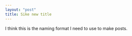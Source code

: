 ```yaml
---
layout: "post"
title: Sike new title
---
```


I think this is the naming format I need to use to make posts.
